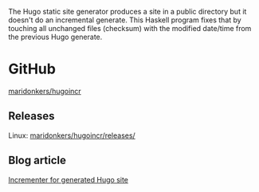The Hugo static site generator produces a site in a public directory but it doesn't do an incremental generate. This Haskell program fixes that by touching all unchanged files (checksum) with the modified date/time from the previous Hugo generate.

# GitHub

[maridonkers/hugoincr](https://github.com/maridonkers/hugoincr)

## Releases

Linux: [maridonkers/hugoincr/releases/](https://github.com/maridonkers/hugoincr/releases/)

## Blog article

[Incrementer for generated Hugo site](https://photonsphere.org/post/2023-10-06-hugoincr/)
